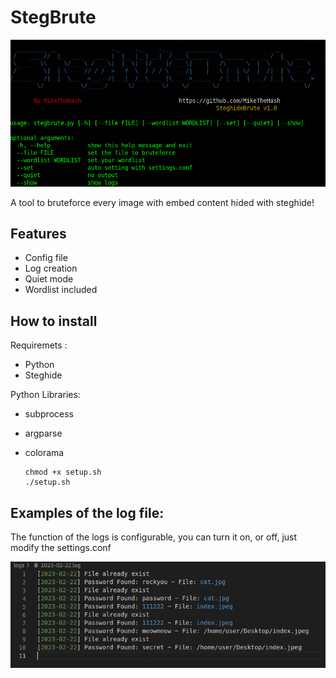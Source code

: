 # StegBrute
![alt text](https://github.com/MikeTheHash/StegBrute/blob/main/Tool.png) 

A tool to bruteforce every image with embed content hided with steghide!

## Features

- Config file
- Log creation
- Quiet mode
- Wordlist included 

## How to install
 
Requiremets :
- Python
- Steghide

Python Libraries:
- subprocess
- argparse
- colorama

      chmod +x setup.sh
      ./setup.sh

## Examples of the log file:
The function of the logs is configurable, you can turn it on, or off, just modify the settings.conf

![alt text](https://github.com/MikeTheHash/StegBrute/blob/main/log-example.jpg) 
